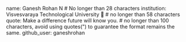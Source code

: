 name: Ganesh Rohan N # No longer than 28 characters
institution: Visvesvaraya Technological University 🚩 # no longer than 58 characters
quote: Make a difference future will know you. # no longer than 100 characters, avoid using quotes(") to guarantee the format remains the same.
github_user: ganeshrohan


